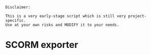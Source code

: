 ```
Disclaimer: 

This is a very early-stage script which is still very project-specific.
Use at your own risks and MODIFY it to your needs.
```

# SCORM exporter

